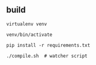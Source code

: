 build
-----
`virtualenv venv`

`venv/bin/activate`

`pip install -r requirements.txt`

`./compile.sh  # watcher script`
